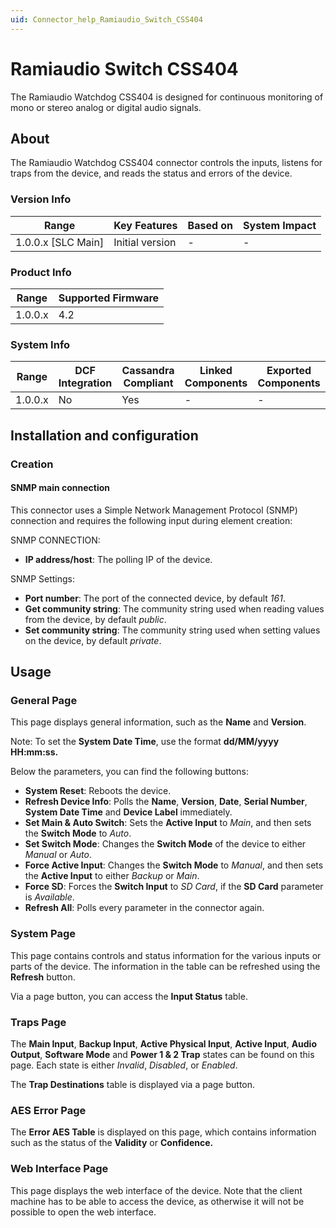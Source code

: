 ```yaml
---
uid: Connector_help_Ramiaudio_Switch_CSS404
---
```


# Ramiaudio Switch CSS404

The Ramiaudio Watchdog CSS404 is designed for continuous monitoring of mono or stereo analog or digital audio signals.

## About

The Ramiaudio Watchdog CSS404 connector controls the inputs, listens for traps from the device, and reads the status and errors of the device.

### Version Info

| Range                | Key Features     | Based on     | System Impact     |
|----------------------|------------------|--------------|-------------------|
| 1.0.0.x [SLC Main]   | Initial version  | -            | -                 |

### Product Info

| Range     | Supported Firmware     |
|-----------|------------------------|
| 1.0.0.x   | 4.2                    |

### System Info

| Range     | DCF Integration     | Cassandra Compliant     | Linked Components     | Exported Components     |
|-----------|---------------------|-------------------------|-----------------------|-------------------------|
| 1.0.0.x   | No                  | Yes                     | -                     | -                       |

## Installation and configuration

### Creation

#### SNMP main connection

This connector uses a Simple Network Management Protocol (SNMP) connection and requires the following input during element creation:

SNMP CONNECTION:

- **IP address/host**: The polling IP of the device.

SNMP Settings:

- **Port number**: The port of the connected device, by default *161*.
- **Get community string**: The community string used when reading values from the device, by default *public*.
- **Set community string**: The community string used when setting values on the device, by default *private*.

## Usage

### General Page

This page displays general information, such as the **Name** and **Version**.

Note: To set the **System Date Time**, use the format **dd/MM/yyyy HH:mm:ss.**

Below the parameters, you can find the following buttons:

- **System Reset**: Reboots the device.
- **Refresh Device Info**: Polls the **Name**, **Version**, **Date**, **Serial Number**, **System Date Time** and **Device Label** immediately.
- **Set Main & Auto Switch**: Sets the **Active Input** to *Main*, and then sets the **Switch Mode** to *Auto*.
- **Set Switch Mode**: Changes the **Switch Mode** of the device to either *Manual* or *Auto*.
- **Force Active Input**: Changes the **Switch Mode** to *Manual*, and then sets the **Active Input** to either *Backup* or *Main*.
- **Force SD**: Forces the **Switch Input** to *SD Card*, if the **SD Card** parameter is *Available*.
- **Refresh All**: Polls every parameter in the connector again.

### System Page

This page contains controls and status information for the various inputs or parts of the device. The information in the table can be refreshed using the **Refresh** button.

Via a page button, you can access the **Input Status** table.

### Traps Page

The **Main Input**, **Backup Input**, **Active Physical Input**, **Active Input**, **Audio Output**, **Software Mode** and **Power 1 & 2 Trap** states can be found on this page. Each state is either *Invalid*, *Disabled*, or *Enabled*.

The **Trap Destinations** table is displayed via a page button.

### AES Error Page

The **Error AES Table** is displayed on this page, which contains information such as the status of the **Validity** or **Confidence.**

### Web Interface Page

This page displays the web interface of the device. Note that the client machine has to be able to access the device, as otherwise it will not be possible to open the web interface.
